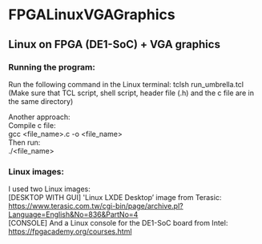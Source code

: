 # FPGALinuxVGAGraphics
## Linux on FPGA (DE1-SoC) + VGA graphics 

<h3>Running the program:</h3> 

Run the following command in the Linux terminal: tclsh run_umbrella.tcl <br />
(Make sure that TCL script, shell script, header file (.h) and the c file are in the same directory) <br />

Another approach: <br />
Compile c file: <br />
gcc <file_name>.c -o <file_name> <br />
Then run: <br />
./<file_name> <br />

 <h3>Linux images:</h3>

 I used two Linux images: <br />
[DESKTOP WITH GUI] 'Linux LXDE Desktop’ image from Terasic: https://www.terasic.com.tw/cgi-bin/page/archive.pl?Language=English&No=836&PartNo=4 <br />
[CONSOLE] And a Linux console for the DE1-SoC board from Intel: https://fpgacademy.org/courses.html <br />

